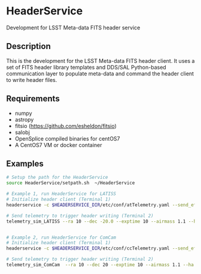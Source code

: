 # HeaderService

Development for LSST Meta-data FITS header service

Description
-----------

This is the development for the LSST Meta-data FITS header client. It
uses a set of FITS header library templates and DDS/SAL Python-based
communication layer to populate meta-data and command the header
client to write header files.

Requirements
------------
+ numpy
+ astropy
+ fitsio (https://github.com/esheldon/fitsio)
+ salobj
+ OpenSplice compiled binaries for centOS7
+ A CentOS7 VM or docker container

Examples
--------

```bash
# Setup the path for the HeaderService
source HeaderService/setpath.sh  ~/HeaderService

# Example 1, run HeaderService for LATISS
# Initialize header client (Terminal 1)
headerservice -c $HEADERSERVICE_DIR/etc/conf/atTelemetry.yaml --send_efd_message

# Send telemetry to trigger header writing (Terminal 2)
telemetry_sim_LATISS --ra 10 --dec -20.0 --exptime 10 --airmass 1.1 --ha 87 --el 45 --az 15  --NSequence 1  --rotpa 90  --seqnum 1


# Example 2, run HeaderService for ComCam
# Initialize header client (Terminal 1)
headerservice -c $HEADERSERVICE_DIR/etc/conf/ccTelemetry.yaml --send_efd_message

# Send telemetry to trigger header writing (Terminal 2)
telemetry_sim_ComCam  --ra 10 --dec 20 --exptime 10 --airmass 1.1 --ha 87 --el 45 --az 15 --NSequence 1  --rotpa 90  --seqnum 1
```

```
